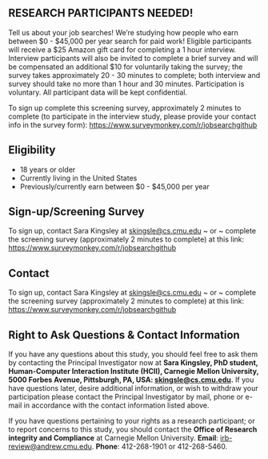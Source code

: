 ## RESEARCH PARTICIPANTS NEEDED!
Tell us about your job searches! We’re studying how people who earn between $0 - $45,000 per year search for paid work! Eligible participants will receive a $25 Amazon gift card for completing a 1 hour interview. Interview participants will also be invited to complete a brief survey and will be compensated an additional $10 for voluntarily taking the survey; the survey takes approximately 20 - 30 minutes to complete; both interview and survey should take no more than 1 hour and 30 minutes. Participation is voluntary. All participant data will be kept confidential.

To sign up complete this screening survey, approximately 2 minutes to complete (to participate in the interview study, please provide your contact info in the survey form): https://www.surveymonkey.com/r/jobsearchgithub

## Eligibility
- 18 years or older
- Currently living in the United States
- Previously/currently earn between $0 - $45,000 per year

## Sign-up/Screening Survey
To sign up, contact Sara Kingsley at skingsle@cs.cmu.edu ~ or ~ complete the screening survey (approximately 2 minutes to complete) at this link: https://www.surveymonkey.com/r/jobsearchgithub

## Contact
To sign up, contact Sara Kingsley at skingsle@cs.cmu.edu ~ or ~ complete the screening survey (approximately 2 minutes to complete) at this link: https://www.surveymonkey.com/r/jobsearchgithub

## Right to Ask Questions & Contact Information
If you have any questions about this study, you should feel free to ask them by contacting the Principal Investigator now at **Sara Kingsley, PhD student, Human-Computer Interaction Institute (HCII), Carnegie Mellon University, 5000 Forbes Avenue, Pittsburgh, PA, USA: skingsle@cs.cmu.edu.** If you have questions later, desire additional information, or wish to withdraw your participation please contact the Principal Investigator by mail, phone or e-mail in accordance with the contact information listed above.

If you have questions pertaining to your rights as a research participant; or to report concerns to this study, you should contact the **Office of Research integrity and Compliance** at Carnegie Mellon University. **Email**: irb-review@andrew.cmu.edu. **Phone**: 412-268-1901 or 412-268-5460.
